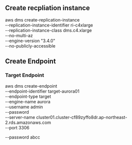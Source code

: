 ## Create recpliation instance
aws dms create-replication-instance \
--replication-instance-identifier ri-c4xlarge \
--replication-instance-class dms.c4.xlarge \
--no-multi-az \
--engine-version "3.4.0" \
--no-publicly-accessible 

## Create Endpoint
### Target Endpoint
aws dms   create-endpoint \
--endpoint-identifier target-aurora01 \
--endpoint-type target \
--engine-name aurora \
--username admin \
--password <PASSWORD> \
--server-name cluster01.cluster-cf89zyffo8dr.ap-northeast-2.rds.amazonaws.com \
--port 3306 


--password abcc
